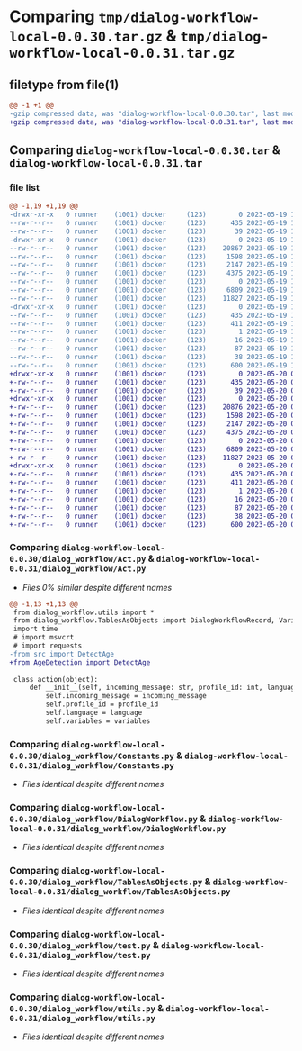 # Comparing `tmp/dialog-workflow-local-0.0.30.tar.gz` & `tmp/dialog-workflow-local-0.0.31.tar.gz`

## filetype from file(1)

```diff
@@ -1 +1 @@
-gzip compressed data, was "dialog-workflow-local-0.0.30.tar", last modified: Fri May 19 12:49:07 2023, max compression
+gzip compressed data, was "dialog-workflow-local-0.0.31.tar", last modified: Sat May 20 08:57:25 2023, max compression
```

## Comparing `dialog-workflow-local-0.0.30.tar` & `dialog-workflow-local-0.0.31.tar`

### file list

```diff
@@ -1,19 +1,19 @@
-drwxr-xr-x   0 runner    (1001) docker     (123)        0 2023-05-19 12:49:07.582520 dialog-workflow-local-0.0.30/
--rw-r--r--   0 runner    (1001) docker     (123)      435 2023-05-19 12:49:07.582520 dialog-workflow-local-0.0.30/PKG-INFO
--rw-r--r--   0 runner    (1001) docker     (123)       39 2023-05-19 12:48:52.000000 dialog-workflow-local-0.0.30/README.md
-drwxr-xr-x   0 runner    (1001) docker     (123)        0 2023-05-19 12:49:07.578520 dialog-workflow-local-0.0.30/dialog_workflow/
--rw-r--r--   0 runner    (1001) docker     (123)    20867 2023-05-19 12:48:52.000000 dialog-workflow-local-0.0.30/dialog_workflow/Act.py
--rw-r--r--   0 runner    (1001) docker     (123)     1598 2023-05-19 12:48:52.000000 dialog-workflow-local-0.0.30/dialog_workflow/Constants.py
--rw-r--r--   0 runner    (1001) docker     (123)     2147 2023-05-19 12:48:52.000000 dialog-workflow-local-0.0.30/dialog_workflow/DialogWorkflow.py
--rw-r--r--   0 runner    (1001) docker     (123)     4375 2023-05-19 12:48:52.000000 dialog-workflow-local-0.0.30/dialog_workflow/TablesAsObjects.py
--rw-r--r--   0 runner    (1001) docker     (123)        0 2023-05-19 12:48:52.000000 dialog-workflow-local-0.0.30/dialog_workflow/__init__.py
--rw-r--r--   0 runner    (1001) docker     (123)     6809 2023-05-19 12:48:52.000000 dialog-workflow-local-0.0.30/dialog_workflow/test.py
--rw-r--r--   0 runner    (1001) docker     (123)    11827 2023-05-19 12:48:52.000000 dialog-workflow-local-0.0.30/dialog_workflow/utils.py
-drwxr-xr-x   0 runner    (1001) docker     (123)        0 2023-05-19 12:49:07.582520 dialog-workflow-local-0.0.30/dialog_workflow_local.egg-info/
--rw-r--r--   0 runner    (1001) docker     (123)      435 2023-05-19 12:49:07.000000 dialog-workflow-local-0.0.30/dialog_workflow_local.egg-info/PKG-INFO
--rw-r--r--   0 runner    (1001) docker     (123)      411 2023-05-19 12:49:07.000000 dialog-workflow-local-0.0.30/dialog_workflow_local.egg-info/SOURCES.txt
--rw-r--r--   0 runner    (1001) docker     (123)        1 2023-05-19 12:49:07.000000 dialog-workflow-local-0.0.30/dialog_workflow_local.egg-info/dependency_links.txt
--rw-r--r--   0 runner    (1001) docker     (123)       16 2023-05-19 12:49:07.000000 dialog-workflow-local-0.0.30/dialog_workflow_local.egg-info/top_level.txt
--rw-r--r--   0 runner    (1001) docker     (123)       87 2023-05-19 12:48:52.000000 dialog-workflow-local-0.0.30/pyproject.toml
--rw-r--r--   0 runner    (1001) docker     (123)       38 2023-05-19 12:49:07.582520 dialog-workflow-local-0.0.30/setup.cfg
--rw-r--r--   0 runner    (1001) docker     (123)      600 2023-05-19 12:48:52.000000 dialog-workflow-local-0.0.30/setup.py
+drwxr-xr-x   0 runner    (1001) docker     (123)        0 2023-05-20 08:57:25.840354 dialog-workflow-local-0.0.31/
+-rw-r--r--   0 runner    (1001) docker     (123)      435 2023-05-20 08:57:25.840354 dialog-workflow-local-0.0.31/PKG-INFO
+-rw-r--r--   0 runner    (1001) docker     (123)       39 2023-05-20 08:57:08.000000 dialog-workflow-local-0.0.31/README.md
+drwxr-xr-x   0 runner    (1001) docker     (123)        0 2023-05-20 08:57:25.840354 dialog-workflow-local-0.0.31/dialog_workflow/
+-rw-r--r--   0 runner    (1001) docker     (123)    20876 2023-05-20 08:57:08.000000 dialog-workflow-local-0.0.31/dialog_workflow/Act.py
+-rw-r--r--   0 runner    (1001) docker     (123)     1598 2023-05-20 08:57:08.000000 dialog-workflow-local-0.0.31/dialog_workflow/Constants.py
+-rw-r--r--   0 runner    (1001) docker     (123)     2147 2023-05-20 08:57:08.000000 dialog-workflow-local-0.0.31/dialog_workflow/DialogWorkflow.py
+-rw-r--r--   0 runner    (1001) docker     (123)     4375 2023-05-20 08:57:08.000000 dialog-workflow-local-0.0.31/dialog_workflow/TablesAsObjects.py
+-rw-r--r--   0 runner    (1001) docker     (123)        0 2023-05-20 08:57:08.000000 dialog-workflow-local-0.0.31/dialog_workflow/__init__.py
+-rw-r--r--   0 runner    (1001) docker     (123)     6809 2023-05-20 08:57:08.000000 dialog-workflow-local-0.0.31/dialog_workflow/test.py
+-rw-r--r--   0 runner    (1001) docker     (123)    11827 2023-05-20 08:57:08.000000 dialog-workflow-local-0.0.31/dialog_workflow/utils.py
+drwxr-xr-x   0 runner    (1001) docker     (123)        0 2023-05-20 08:57:25.840354 dialog-workflow-local-0.0.31/dialog_workflow_local.egg-info/
+-rw-r--r--   0 runner    (1001) docker     (123)      435 2023-05-20 08:57:25.000000 dialog-workflow-local-0.0.31/dialog_workflow_local.egg-info/PKG-INFO
+-rw-r--r--   0 runner    (1001) docker     (123)      411 2023-05-20 08:57:25.000000 dialog-workflow-local-0.0.31/dialog_workflow_local.egg-info/SOURCES.txt
+-rw-r--r--   0 runner    (1001) docker     (123)        1 2023-05-20 08:57:25.000000 dialog-workflow-local-0.0.31/dialog_workflow_local.egg-info/dependency_links.txt
+-rw-r--r--   0 runner    (1001) docker     (123)       16 2023-05-20 08:57:25.000000 dialog-workflow-local-0.0.31/dialog_workflow_local.egg-info/top_level.txt
+-rw-r--r--   0 runner    (1001) docker     (123)       87 2023-05-20 08:57:08.000000 dialog-workflow-local-0.0.31/pyproject.toml
+-rw-r--r--   0 runner    (1001) docker     (123)       38 2023-05-20 08:57:25.840354 dialog-workflow-local-0.0.31/setup.cfg
+-rw-r--r--   0 runner    (1001) docker     (123)      600 2023-05-20 08:57:08.000000 dialog-workflow-local-0.0.31/setup.py
```

### Comparing `dialog-workflow-local-0.0.30/dialog_workflow/Act.py` & `dialog-workflow-local-0.0.31/dialog_workflow/Act.py`

 * *Files 0% similar despite different names*

```diff
@@ -1,13 +1,13 @@
 from dialog_workflow.utils import *
 from dialog_workflow.TablesAsObjects import DialogWorkflowRecord, Variable, ProfileContext
 import time
 # import msvcrt
 # import requests
-from src import DetectAge
+from AgeDetection import DetectAge
 
 class action(object):
     def __init__(self, incoming_message: str, profile_id: int, language: str, profile_curr_state: int, variables: Variable):
         self.incoming_message = incoming_message
         self.profile_id = profile_id
         self.language = language
         self.variables = variables
```

### Comparing `dialog-workflow-local-0.0.30/dialog_workflow/Constants.py` & `dialog-workflow-local-0.0.31/dialog_workflow/Constants.py`

 * *Files identical despite different names*

### Comparing `dialog-workflow-local-0.0.30/dialog_workflow/DialogWorkflow.py` & `dialog-workflow-local-0.0.31/dialog_workflow/DialogWorkflow.py`

 * *Files identical despite different names*

### Comparing `dialog-workflow-local-0.0.30/dialog_workflow/TablesAsObjects.py` & `dialog-workflow-local-0.0.31/dialog_workflow/TablesAsObjects.py`

 * *Files identical despite different names*

### Comparing `dialog-workflow-local-0.0.30/dialog_workflow/test.py` & `dialog-workflow-local-0.0.31/dialog_workflow/test.py`

 * *Files identical despite different names*

### Comparing `dialog-workflow-local-0.0.30/dialog_workflow/utils.py` & `dialog-workflow-local-0.0.31/dialog_workflow/utils.py`

 * *Files identical despite different names*

